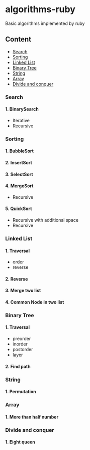 # algorithms-ruby

Basic algorithms implemented by ruby

## Content

* [Search](#search)
* [Sorting](#sorting)
* [Linked List](#linked-list)
* [Binary Tree](#binary-tree)
* [String](#string)
* [Array](#array)
* [Divide and conquer](#divide-and-conquer)

### Search

#### 1. BinarySearch
* Iterative
* Recursive

### Sorting

#### 1. BubbleSort

#### 2. InsertSort

#### 3. SelectSort

#### 4. MergeSort
* Recursive

#### 5. QuickSort
* Recursive with additional space
* Recursive

### Linked List

#### 1. Traversal
* order
* reverse

#### 2. Reverse

#### 3. Merge two list

#### 4. Common Node in two list 

### Binary Tree

#### 1. Traversal
* preorder
* inorder
* postorder
* layer

#### 2. Find path

### String

#### 1. Permutation

### Array

#### 1. More than half number

### Divide and conquer

#### 1. Eight queen
